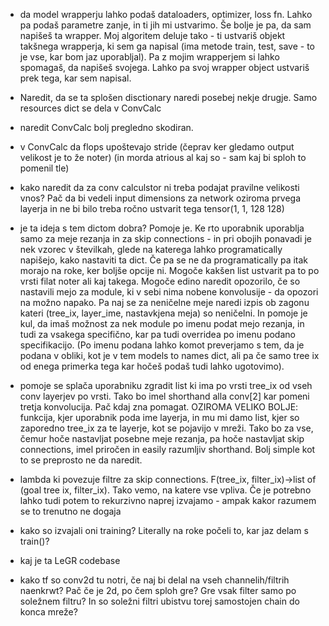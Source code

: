 
- da model wrapperju lahko podaš dataloaders, optimizer, loss fn. Lahko pa podaš parametre zanje, in ti jih mi ustvarimo.
Še bolje je pa, da sam napišeš ta wrapper.
Moj algoritem deluje tako - ti ustvariš objekt takšnega wrapperja, ki sem ga napisal (ima metode train, test, save - to je vse, kar bom jaz uporabljal).
Pa z mojim wrapperjem si lahko spomagaš, da napišeš svojega. Lahko pa svoj wrapper object ustvariš prek tega, kar sem napisal.

- Naredit, da se ta splošen disctionary naredi posebej nekje drugje. Samo resources dict se dela v ConvCalc
- naredit ConvCalc bolj pregledno skodiran.
- v ConvCalc da flops upoštevajo stride (čeprav ker gledamo output velikost je to že noter) (in morda atrious al kaj so - sam kaj bi sploh to pomenil tle)
- kako naredit da za conv calculstor ni treba podajat pravilne velikosti vnos? Pač da bi vedeli input dimensions za network oziroma prvega layerja in ne bi bilo treba ročno ustvarit tega tensor(1, 1, 128  128)

- je ta ideja s tem dictom dobra? Pomoje je. Ke rto uporabnik uporablja samo za meje rezanja in za skip connections - in pri obojih ponavadi je nek vzorec v številkah, glede na katerega lahko programatically napišejo, kako nastaviti ta dict. Če pa se ne da programatically pa itak morajo na roke, ker boljše opcije ni. Mogoče kakšen list ustvarit pa to po vrsti filat noter ali kaj takega.
Mogoče edino naredit opozorilo, če so nastavili mejo za module, ki v sebi nima nobene konvolusije - da opozori na možno napako. Pa naj se za neničelne meje naredi izpis ob zagonu kateri (tree_ix, layer_ime, nastavkjena meja) so neničelni.
In pomoje je kul, da imaš možnost za nek module po imenu podat mejo rezanja, in tudi za vsakega specifično, kar pa tudi overridea po imenu podano specifikacijo. (Po imenu podana lahko komot preverjamo s tem, da je podana v obliki, kot je v tem models to names dict, ali pa če samo tree ix od enega primerka tega kar hočeš podaš tudi lahko ugotovimo).

- pomoje se splača uporabniku zgradit list ki ima po vrsti tree_ix od vseh conv layerjev po vrsti. Tako bo imel shorthand alla conv[2] kar pomeni tretja konvolucija. Pač kdaj zna pomagat.
OZIROMA VELIKO BOLJE: funkcija, kjer uporabnik poda ime layerja, in mu mi damo list, kjer so zaporedno tree_ix za te layerje, kot se pojavijo v mreži. Tako bo za vse, čemur hoče nastavljat posebne meje rezanja, pa hoče nastavljat skip connections, imel priročen in easily razumljiv shorthand.
Bolj simple kot to se preprosto ne da naredit.


- lambda ki povezuje filtre za skip connections. F(tree_ix, filter_ix)->list of (goal tree ix, filter_ix). Tako vemo, na katere vse vpliva.
Če je potrebno lahko tudi potem to rekurzivno naprej izvajamo - ampak kakor razumem se to trenutno ne dogaja

- kako so izvajali oni training? Literally na roke počeli to, kar jaz delam s train()?
- kaj je ta LeGR codebase
- kako tf so conv2d tu notri, če naj bi delal na vseh channelih/filtrih naenkrwt? Pač če je 2d, po čem sploh gre? Gre vsak filter samo po soležnem filtru? In so soležni filtri ubistvu torej samostojen chain do konca mreže?


